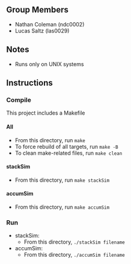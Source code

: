 ## Group Members
- Nathan Coleman (ndc0002)
- Lucas Saltz (las0029)

## Notes
- Runs only on UNIX systems

## Instructions
### Compile
This project includes a Makefile
#### All
- From this directory, run ```make```
- To force rebuild of all targets, run ```make -B```
- To clean make-related files, run ```make clean```

#### stackSim
- From this directory, run ```make stackSim```

#### accumSim
- From this directory, run ```make accumSim```

### Run
- stackSim:
    - From this directory, ```./stackSim filename```
- accumSim:
    - From this directory, ```./accumSim filename```
